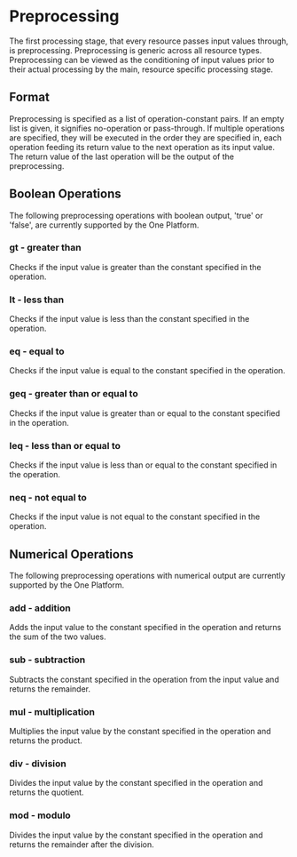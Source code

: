 Preprocessing
=============

The first processing stage, that every resource passes input values
through, is preprocessing. Preprocessing is generic across all resource
types. Preprocessing can be viewed as the conditioning of input values
prior to their actual processing by the main, resource specific
processing stage.

Format
------

Preprocessing is specified as a list of operation-constant pairs. If an
empty list is given, it signifies no-operation or pass-through. If
multiple operations are specified, they will be executed in the order
they are specified in, each operation feeding its return value to the
next operation as its input value. The return value of the last
operation will be the output of the preprocessing.

Boolean Operations
------------------

The following preprocessing operations with boolean output, 'true' or
'false', are currently supported by the One Platform.

### gt - greater than

Checks if the input value is greater than the constant specified in the
operation.

### lt - less than

Checks if the input value is less than the constant specified in the
operation.

### eq - equal to

Checks if the input value is equal to the constant specified in the
operation.

### geq - greater than or equal to

Checks if the input value is greater than or equal to the constant
specified in the operation.

### leq - less than or equal to

Checks if the input value is less than or equal to the constant
specified in the operation.

### neq - not equal to

Checks if the input value is not equal to the constant specified in the
operation.

Numerical Operations
--------------------

The following preprocessing operations with numerical output are
currently supported by the One Platform.

### add - addition

Adds the input value to the constant specified in the operation and
returns the sum of the two values.

### sub - subtraction

Subtracts the constant specified in the operation from the input value
and returns the remainder.

### mul - multiplication

Multiplies the input value by the constant specified in the operation
and returns the product.

### div - division

Divides the input value by the constant specified in the operation and
returns the quotient.

### mod - modulo

Divides the input value by the constant specified in the operation and
returns the remainder after the division.
